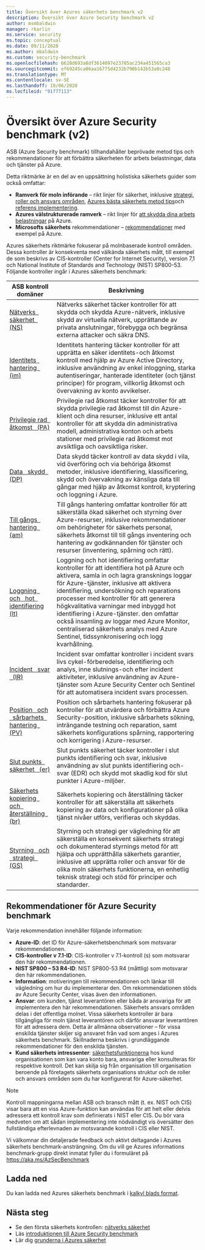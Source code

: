 ```yaml
---
title: Översikt över Azures säkerhets benchmark v2
description: Översikt över Azure Security benchmark v2
author: msmbaldwin
manager: rkarlin
ms.service: security
ms.topic: conceptual
ms.date: 09/11/2020
ms.author: mbaldwin
ms.custom: security-benchmark
ms.openlocfilehash: 6628d693a8df3614097e23785ac234a451565ca3
ms.sourcegitcommit: ef69245ca06aa16775d4232b790b142b53a0c248
ms.translationtype: MT
ms.contentlocale: sv-SE
ms.lasthandoff: 10/06/2020
ms.locfileid: "91777113"
---
```

# <a name="overview-of-the-azure-security-benchmark-v2"></a>Översikt över Azure Security benchmark (v2)

ASB (Azure Security benchmark) tillhandahåller beprövade metod tips och rekommendationer för att förbättra säkerheten för arbets belastningar, data och tjänster på Azure.

Detta riktmärke är en del av en uppsättning holistiska säkerhets guider som också omfattar:

- **Ramverk för moln införande** – rikt linjer för säkerhet, inklusive [strategi](/azure/cloud-adoption-framework/strategy/define-security-strategy), [roller och ansvars områden](/azure/cloud-adoption-framework/organize/cloud-security), [Azures bästa säkerhets metod tips](/azure/cloud-adoption-framework/get-started/security#step-1-establish-essential-security-practices)och [referens implementering](/azure/cloud-adoption-framework/ready/enterprise-scale/).
- **Azures välstrukturerade ramverk** – rikt linjer för [att skydda dina arbets belastningar](https://docs.microsoft.com/assessments/?mode=pre-assessment&session=local) på Azure.
- **Microsofts säkerhets** rekommendationer – [rekommendationer](/security/compass/microsoft-security-compass-introduction) med exempel på Azure.

 Azures säkerhets riktmärke fokuserar på molnbaserade kontroll områden. Dessa kontroller är konsekventa med välkända säkerhets mått, till exempel de som beskrivs av CIS-kontroller (Center for Internet Security), version 7,1 och National Institute of Standards and Technology (NIST) SP800-53.
Följande kontroller ingår i Azures säkerhets benchmark:

| ASB kontroll domäner | Beskrivning 
|--|--|
| [Nätverks &nbsp; säkerhet &nbsp; (NS)](security-controls-v2-network-security.md) | Nätverks säkerhet täcker kontroller för att skydda och skydda Azure-nätverk, inklusive skydd av virtuella nätverk, upprättande av privata anslutningar, förebygga och begränsa externa attacker och säkra DNS. |
| [Identitets &nbsp; hantering &nbsp; (im)](security-controls-v2-identity-management.md) | Identitets hantering täcker kontroller för att upprätta en säker identitets-och åtkomst kontroll med hjälp av Azure Active Directory, inklusive användning av enkel inloggning, starka autentiseringar, hanterade identiteter (och tjänst principer) för program, villkorlig åtkomst och övervakning av konto avvikelser. |
| [Privilegie rad &nbsp; åtkomst &nbsp; (PA)](security-controls-v2-privileged-access.md) | Privilegie rad åtkomst täcker kontroller för att skydda privilegie rad åtkomst till din Azure-klient och dina resurser, inklusive ett antal kontroller för att skydda din administrativa modell, administrativa konton och arbets stationer med privilegie rad åtkomst mot avsiktliga och oavsiktliga risker. |
| [Data &nbsp; skydd &nbsp; (DP)](security-controls-v2-data-protection.md) | Data skydd täcker kontroll av data skydd i vila, vid överföring och via behöriga åtkomst metoder, inklusive identifiering, klassificering, skydd och övervakning av känsliga data till gångar med hjälp av åtkomst kontroll, kryptering och loggning i Azure. |
| [Till gångs &nbsp; hantering &nbsp; (am)](security-controls-v2-asset-management.md) | Till gångs hantering omfattar kontroller för att säkerställa ökad säkerhet och styrning över Azure-resurser, inklusive rekommendationer om behörigheter för säkerhets personal, säkerhets åtkomst till till gångs inventering och hantering av godkännanden för tjänster och resurser (inventering, spårning och rätt). |
| [Loggning &nbsp; och &nbsp; hot &nbsp; identifiering (lt)](security-controls-v2-logging-threat-detection.md) | Loggning och hot identifiering omfattar kontroller för att identifiera hot på Azure och aktivera, samla in och lagra gransknings loggar för Azure-tjänster, inklusive att aktivera identifiering, undersökning och reparations processer med kontroller för att generera högkvalitativa varningar med inbyggd hot identifiering i Azure-tjänster. den omfattar också insamling av loggar med Azure Monitor, centraliserad säkerhets analys med Azure Sentinel, tidssynkronisering och logg kvarhållning. |
| [Incident &nbsp; svar &nbsp; (IR)](security-controls-v2-incident-response.md) | Incident svar omfattar kontroller i incident svars livs cykel-förberedelse, identifiering och analys, inne slutnings-och efter incident aktiviteter, inklusive användning av Azure-tjänster som Azure Security Center och Sentinel för att automatisera incident svars processen. |
| [Position &nbsp; och &nbsp; sårbarhets &nbsp; hantering &nbsp; (PV)](security-controls-v2-posture-vulnerability-management.md) | Position och sårbarhets hantering fokuserar på kontroller för att utvärdera och förbättra Azure Security-position, inklusive sårbarhets sökning, inträngande testning och reparation, samt säkerhets konfigurations spårning, rapportering och korrigering i Azure-resurser. |
| [Slut punkts &nbsp; säkerhet &nbsp; (er)](security-controls-v2-endpoint-security.md) | Slut punkts säkerhet täcker kontroller i slut punkts identifiering och svar, inklusive användning av slut punkts identifiering och-svar (EDR) och skydd mot skadlig kod för slut punkter i Azure-miljöer. |
| [Säkerhets kopiering &nbsp; och &nbsp; återställning &nbsp; (br)](security-controls-v2-backup-recovery.md) | Säkerhets kopiering och återställning täcker kontroller för att säkerställa att säkerhets kopiering av data och konfigurationer på olika tjänst nivåer utförs, verifieras och skyddas. |
| [Styrning &nbsp; och &nbsp; strategi &nbsp; (GS)](security-controls-v2-governance-strategy.md) | Styrning och strategi ger vägledning för att säkerställa en konsekvent säkerhets strategi och dokumenterad styrnings metod för att hjälpa och upprätthålla säkerhets garantier, inklusive att upprätta roller och ansvar för de olika moln säkerhets funktionerna, en enhetlig teknisk strategi och stöd för principer och standarder. |

## <a name="azure-security-benchmark-recommendations"></a>Rekommendationer för Azure Security benchmark

Varje rekommendation innehåller följande information:

- **Azure-ID**: det ID för Azure-säkerhetsbenchmark som motsvarar rekommendationen.
- **CIS-kontroller v 7.1-ID**: CIS-kontroller v 7.1-kontroll (s) som motsvarar den här rekommendationen.
- **NIST SP800 – 53 R4-ID**: NIST SP800-53 R4 (måttlig) som motsvarar den här rekommendationen.
- **Information**: motiveringen till rekommendationen och länkar till vägledning om hur du implementerar den. Om rekommendationen stöds av Azure Security Center, visas även den informationen.
- **Ansvar**: om kunden, tjänst leverantören eller båda är ansvariga för att implementera den här rekommendationen. Säkerhets ansvars områden delas i det offentliga molnet. Vissa säkerhets kontroller är bara tillgängliga för moln tjänst leverantören och därför ansvarar leverantören för att adressera dem. Detta är allmänna observationer – för vissa enskilda tjänster skiljer sig ansvaret från vad som anges i Azures säkerhets benchmark. Skillnaderna beskrivs i grundläggande rekommendationer för den enskilda tjänsten.
- **Kund säkerhets intressenter**: [säkerhetsfunktionerna](/azure/cloud-adoption-framework/organize/cloud-security#security-functions) hos kund organisationen som kan vara konto bara, ansvariga eller konsulteras för respektive kontroll. Det kan skilja sig från organisation till organisation beroende på företagets säkerhets organisations struktur och de roller och ansvars områden som du har konfigurerat för Azure-säkerhet.

> [!NOTE]
> Kontroll mappningarna mellan ASB och bransch mått (t. ex. NIST och CIS) visar bara att en viss Azure-funktion kan användas för att helt eller delvis adressera ett kontroll krav som definierats i NIST eller CIS. Du bör vara medveten om att sådan implementering inte nödvändigt vis översätter den fullständiga efterlevnaden av motsvarande kontroll i CIS eller NIST.

Vi välkomnar din detaljerade feedback och aktivt deltagande i Azures säkerhets benchmark-ansträngning. Om du vill ge Azures informations benchmark-grupp direkt inmatat fyller du i formuläret på https://aka.ms/AzSecBenchmark

## <a name="download"></a>Ladda ned

Du kan ladda ned Azures säkerhets benchmark i [kalkyl blads format](https://github.com/MicrosoftDocs/SecurityBenchmarks/tree/master/Azure%20Security%20Benchmark).

## <a name="next-steps"></a>Nästa steg 
- Se den första säkerhets kontrollen: [nätverks säkerhet](security-control-network-security.md)
- Läs [introduktionen till Azure Security benchmark](introduction.md)
- Lär dig [grunderna i Azures säkerhet](../fundamentals/index.yml)
